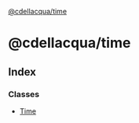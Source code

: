 [@cdellacqua/time](README.md)

# @cdellacqua/time

## Index

### Classes

* [Time](classes/time.md)
